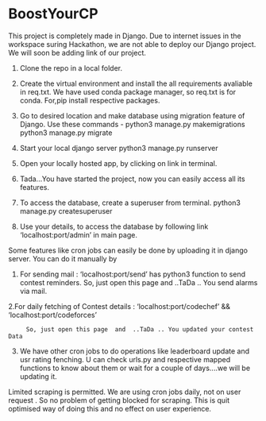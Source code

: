 # BoostYourCP

This project is completely made in Django. 
Due to internet issues in the workspace suring Hackathon, we are not able to deploy our Django project.
We will soon be adding link of our project.

1. Clone the repo in a local folder.

2. Create the virtual environment and install the all requirements avaliable in req.txt.
  We have used conda package manager, so req.txt is for conda. For,pip install respective packages.

3. Go to desired location and make database using migration feature of Django. Use these commands -
	python3 manage.py makemigrations
	python3 manage.py migrate

4. Start your local django server
	python3 manage.py runserver

5. Open your locally hosted app, by clicking on link in terminal.

6. Tada...You have started the project, now you can easily access all its features.

7. To access the database, create a superuser from terminal.
	python3 manage.py createsuperuser

8. Use your details, to access the database  by following link ‘localhost:port/admin’ in main page.

Some features like cron jobs can easily be done by uploading it in django server.
You can do it manually by  
1. For sending mail : ‘localhost:port/send’  has python3 function to send contest reminders.
         So, just open this page  and  ..TaDa .. You send alarms via mail.

2.For daily fetching of Contest details : ‘localhost:port/codechef’ &&  ‘localhost:port/codeforces’   

         So, just open this page  and  ..TaDa .. You updated your contest Data
3. We have other cron jobs to do operations like leaderboard update and usr rating fenching.
 U can check urls.py and respective mapped functions to know about them  or wait for a couple of days....we will be updating it.

Limited scraping is permitted. 
We are using cron jobs daily, not on user request . So no problem of getting blocked for scraping.
This is quit optimised  way of doing this and no effect on user experience.






	
    
